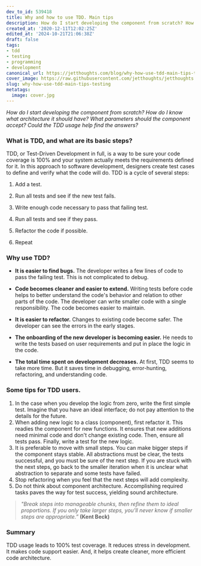 ```yaml
---
dev_to_id: 539418
title: Why and how to use TDD. Main tips
description: How do I start developing the component from scratch? How do I know what architecture it should have?...
created_at: '2020-12-11T12:02:25Z'
edited_at: '2024-10-21T21:06:38Z'
draft: false
tags:
- tdd
- testing
- programming
- development
canonical_url: https://jetthoughts.com/blog/why-how-use-tdd-main-tips-testing/
cover_image: https://raw.githubusercontent.com/jetthoughts/jetthoughts.github.io/master/content/blog/why-how-use-tdd-main-tips-testing/cover.jpg
slug: why-how-use-tdd-main-tips-testing
metatags:
  image: cover.jpg
---
```


*How do I start developing the component from scratch? How do I know what architecture it should have? What parameters should the component accept? Could the TDD usage help find the answers?*

### What is TDD, and what are its basic steps?

TDD, or Test-Driven Development in full, is a way to be sure your code coverage is 100% and your system actually meets the requirements defined for it. In this approach to software development, designers create test cases to define and verify what the code will do. TDD is a cycle of several steps:

1. Add a test.

2. Run all tests and see if the new test fails.

3. Write enough code necessary to pass that failing test.

4. Run all tests and see if they pass.

5. Refactor the code if possible.

6. Repeat

### Why use TDD?

* **It is easier to find bugs.**
The developer writes a few lines of code to pass the failing test. This is not complicated to debug.

* **Code becomes cleaner and easier to extend.**
Writing tests before code helps to better understand the code's behavior and relation to other parts of the code. The developer can write smaller code with a single responsibility. The code becomes easier to maintain.

* **It is easier to refactor.**
Changes to existing code become safer. The developer can see the errors in the early stages.

* **The onboarding of the new developer is becoming easier.**
He needs to write the tests based on user requirements and put in place the logic in the code.

* **The total time spent on development decreases.**
At first, TDD seems to take more time. But it saves time in debugging, error-hunting, refactoring, and understanding code.

### Some tips for TDD users.

1. In the case when you develop the logic from zero, write the first simple test. Imagine that you have an ideal interface; do not pay attention to the details for the future.
2. When adding new logic to a class (component), first refactor it. This readies the component for new functions. It ensures that new additions need minimal code and don't change existing code. Then, ensure all tests pass. Finally, write a test for the new logic.
3. It is preferable to move with small steps. You can make bigger steps if the component stays stable. All abstractions must be clear, the tests successful, and you must be sure of the next step. If you are stuck with the next steps, go back to the smaller iteration when it is unclear what abstraction to separate and some tests have failed.
4. Stop refactoring when you feel that the next steps will add complexity.
5. Do not think about component architecture. Accomplishing required tasks paves the way for test success, yielding sound architecture.

> *"Break steps into manageable chunks, then refine them to ideal proportions. If you only take larger steps, you’ll never know if smaller steps are appropriate.”* **(Kent Beck)**

### Summary

TDD usage leads to 100% test coverage. It reduces stress in development. It makes code support easier. And, it helps create cleaner, more efficient code architecture.